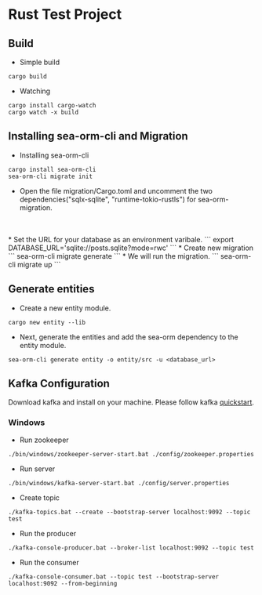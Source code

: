 # Rust Test Project
## Build
* Simple build

```
cargo build
```
* Watching
```
cargo install cargo-watch
cargo watch -x build
```

## Installing sea-orm-cli and Migration
* Installing sea-orm-cli
```
cargo install sea-orm-cli
sea-orm-cli migrate init
```
* Open the file migration/Cargo.toml and uncomment the two dependencies("sqlx-sqlite", "runtime-tokio-rustls") for sea-orm-migration.
<br />
<br />
* Set the URL for your database as an environment varibale.
```
export DATABASE_URL='sqlite://posts.sqlite?mode=rwc'
```
* Create new migration
```
sea-orm-cli migrate generate <migration_name>
```
* We will run the migration.
```
sea-orm-cli migrate up
```
<br />

## Generate entities
* Create a new entity module.
```
cargo new entity --lib
```

* Next, generate the entities and add the sea-orm dependency to the entity module.
```
sea-orm-cli generate entity -o entity/src -u <database_url>
```

## Kafka Configuration
Download kafka and install on your machine. Please follow kafka [quickstart](https://kafka.apache.org/quickstart).

### Windows
* Run zookeeper
```
./bin/windows/zookeeper-server-start.bat ./config/zookeeper.properties
```
* Run server
```
./bin/windows/kafka-server-start.bat ./config/server.properties
```
* Create topic
```
./kafka-topics.bat --create --bootstrap-server localhost:9092 --topic test
```
* Run the producer
```
./kafka-console-producer.bat --broker-list localhost:9092 --topic test
```
* Run the consumer
```
./kafka-console-consumer.bat --topic test --bootstrap-server localhost:9092 --from-beginning
```
